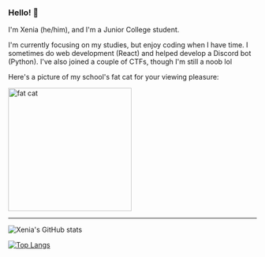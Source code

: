 ### Hello! 💫

I'm Xenia (he/him), and I'm a Junior College student.

I'm currently focusing on my studies, but enjoy coding when I have time. I sometimes do web development (React) and helped develop a Discord bot (Python). I've also joined a couple of CTFs, though I'm still a noob lol

Here's a picture of my school's fat cat for your viewing pleasure:

<img src="https://user-images.githubusercontent.com/40383042/117833514-fafbfc00-b2a8-11eb-9bf1-c36bba423463.png" width="250" alt="fat cat" />

___

![Xenia's GitHub stats](https://github-readme-stats.vercel.app/api?username=xeniafiorenza&count_private=true&show_icons=true&theme=omni&include_all_commits=true&hide=stars,issues)

[![Top Langs](https://github-readme-stats.vercel.app/api/top-langs/?username=xeniafiorenza&theme=omni&layout=compact)](https://github.com/anuraghazra/github-readme-stats)


<!--
**xeniafiorenza/xeniafiorenza** is a ✨ _special_ ✨ repository because its `README.md` (this file) appears on your GitHub profile.

Here are some ideas to get you started:

- 🔭 I’m currently working on ...
- 🌱 I’m currently learning ...
- 👯 I’m looking to collaborate on ...
- 🤔 I’m looking for help with ...
- 💬 Ask me about ...
- 📫 How to reach me: ...
- 😄 Pronouns: ...
- ⚡ Fun fact: ...
-->

